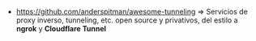  * https://github.com/anderspitman/awesome-tunneling => Servicios de proxy inverso, tunneling, etc. open source y privativos, del estilo a **ngrok** y **Cloudflare Tunnel**